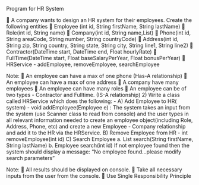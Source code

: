 Program for HR System

 A company wants to design an HR system for their employees. Create the following entities
 Employee (int id, String firstName, String lastName)
 Role(int id, String name)
 Company(int id, String name,List<Employee>)
 Phone(int id, String areaCode, String number, String countryCode)
 Address(int id, String zip, String country, String state, String city, String line1, String line2)
 Contractor(DateTime start, DateTime end, Float hourlyRate)
 FullTime(DateTime start, Float baseSalaryPerYear, Float bonusPerYear)
 HRService - addEmployee, removeEmployee, searchEmployee

Note:
 An employee can have a max of one phone (Has-A relationship)
 An employee can have a max of one address
 A company have many employees
 An employee can have many roles
 An employee can be of two types - Contractor and Fulltime. (IS-A relationship)
2) Write a class called HRService which does the following: -
A) Add Employee to HR( system) - void addEmployee(Employee e) :
The system takes an input from the system (use Scanner class to read from console) and the user types in all relevant information needed to create an employee object(including Role, Address, Phone, etc) and create a new Employee - Company relationship and add it to the HR via the HRService.
B) Remove Employee from HR - int removeEmployee(int id)
C) Search Employee
a. List<Employee> search(String firstName, String lastName)
b. Employee search(int id)
If not employee found then the system should display a message: “No employee found…please modify search parameters”

Note:
 All results should be displayed on console.
 Take all necessary inputs from the user from the console.
 Use Single Responsibility Principle
